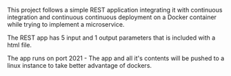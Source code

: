 This project follows a simple REST application integrating it with continuous integration and continuous continuous deployment on a Docker container while trying to implement a microservice.  

The REST app has 5 input and 1 output parameters that is included with a html file.

The app runs on port 2021 - The app and all it's contents will be pushed to a linux instance to take better advantage of dockers.
